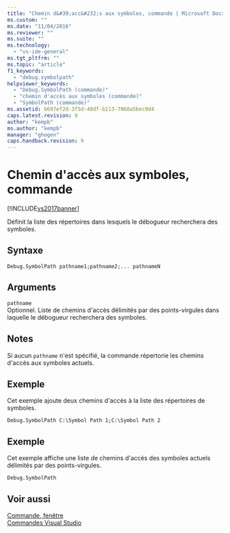 ```yaml
---
title: "Chemin d&#39;acc&#232;s aux symboles, commande | Microsoft Docs"
ms.custom: ""
ms.date: "11/04/2016"
ms.reviewer: ""
ms.suite: ""
ms.technology: 
  - "vs-ide-general"
ms.tgt_pltfrm: ""
ms.topic: "article"
f1_keywords: 
  - "debug.symbolpath"
helpviewer_keywords: 
  - "Debug.SymbolPath (commande)"
  - "chemin d'accès aux symboles (commande)"
  - "SymbolPath (commande)"
ms.assetid: b697ef2d-3f5d-40df-b113-7068a5bec0d4
caps.latest.revision: 9
author: "kempb"
ms.author: "kempb"
manager: "ghogen"
caps.handback.revision: 9
---
```

# Chemin d&#39;acc&#232;s aux symboles, commande
[!INCLUDE[vs2017banner](../../code-quality/includes/vs2017banner.md)]

Définit la liste des répertoires dans lesquels le débogueur recherchera des symboles.  
  
## Syntaxe  
  
```  
Debug.SymbolPath pathname1;pathname2;... pathnameN  
```  
  
## Arguments  
 `pathname`  
 Optionnel.  Liste de chemins d'accès délimités par des points\-virgules dans laquelle le débogueur recherchera des symboles.  
  
## Notes  
 Si aucun `pathname` n'est spécifié, la commande répertorie les chemins d'accès aux symboles actuels.  
  
## Exemple  
 Cet exemple ajoute deux chemins d'accès à la liste des répertoires de symboles.  
  
```  
Debug.SymbolPath C:\Symbol Path 1;C:\Symbol Path 2  
```  
  
## Exemple  
 Cet exemple affiche une liste de chemins d'accès des symboles actuels délimités par des points\-virgules.  
  
```  
Debug.SymbolPath  
```  
  
## Voir aussi  
 [Commande, fenêtre](../../ide/reference/command-window.md)   
 [Commandes Visual Studio](../../ide/reference/visual-studio-commands.md)